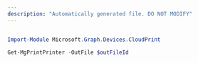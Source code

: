 ```yaml
---
description: "Automatically generated file. DO NOT MODIFY"
---
```


```powershell

Import-Module Microsoft.Graph.Devices.CloudPrint

Get-MgPrintPrinter -OutFile $outFileId

```